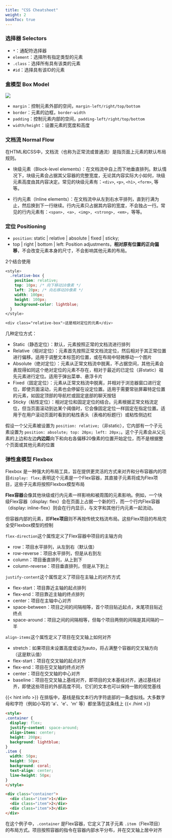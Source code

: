 ```yaml
---
title: "CSS Cheatsheet"
weight: 2
bookToc: true
---
```


### 选择器 Selectors

- `*`：通配符选择器
- `element`：选择所有指定类型的元素
- `.class`：选择所有具有该类的元素
- `#id`：选择具有该ID的元素

### 盒模型 Box Model

![](/data/image/Boxmodell-detail.png)

- `margin`：控制元素外部的空间，`margin-left/right/top/bottom`
- `border`：元素的边框，`border-width`
- `padding`：控制元素内部的空间，`padding-left/right/top/bottom`
- `width/height`：设置元素的宽度和高度

### 文档流 Normal Flow

在HTML和CSS中，文档流（也称为正常流或普通流）是指页面上元素的默认布局规则。

- 块级元素（Block-level elements）：在文档流中自上而下地垂直排列。默认情况下，块级元素会占据其父容器的完整宽度，无论其内容实际大小如何，块级元素高度由其内容决定。常见的块级元素有：`<div>`, `<p>`, `<h1>`, `<form>`, 等等。

- 行内元素（Inline elements）：在文档流中从左到右水平排列，直到行满为止，然后换到下一行继续。行内元素只占据其内容的宽度，不会独占一行。常见的行内元素有：`<span>, <a>, <img>, <strong>, <em>`，等等。

### 定位 Positioning

- `position`: static | relative | absolute | fixed | sticky;
- top | right | bottom | left: Position adjustments，**相对原有位置的正向偏移**，不会改变元素本身的尺寸，不会影响其他元素的布局。

2个结合使用

```css
<style>
  .relative-box {
    position: relative;
    top: 10px; /* 向下移动10像素 */
    left: 20px; /* 向右移动20像素 */
    width: 100px;
    height: 100px;
    background-color: lightblue;
  }
</style>

<div class="relative-box">这是相对定位的元素</div>
```

几种定位方式：
- Static（静态定位）：默认，元素按照正常的文档流进行排列
- Relative（相对定位）：元素首先按照正常文档流定位，然后相对于其正常位置进行偏移。适用于调整文本标签的位置，或在布局中轻微移动一个图片
- Absolute（绝对定位）：元素从正常文档流中脱离，不占据空间，其他元素会表现得如同这个绝对定位的元素不存在，相对于最近的已定位（非static）祖先元素进行定位。适用于弹出菜单、悬浮卡片
- Fixed（固定定位）：元素从正常文档流中脱离，并相对于浏览器窗口进行定位，即使页面滚动，元素也会停留在设定位置。适用于需要常驻屏幕特定位置的元素，如固定顶部的导航栏或固定底部的聊天按钮
- Sticky（粘性定位）：相对定位和固定定位的结合。元素根据正常文档流定位，但当页面滚动到达某个阈值时，它会像固定定位一样固定在指定位置。适用于在用户滚动页面时看到的粘性表头（表格的标题行）或粘性侧边栏

假设一个父元素被设置为 `position: relative;`（非static），它内部有一个子元素设置为 `position: absolute; top: 20px; left: 20px;`。这个子元素会从父元素的上边和左边**内边距**向下和向右各偏移20像素的位置开始定位，而不是根据整个页面或其他元素的位置

### 弹性盒模型 Flexbox

Flexbox 是一种强大的布局工具，旨在提供更灵活的方式来对齐和分布容器内的项目`display: flex;`表明这个元素是一个Flex容器，其直接子元素将成为Flex项目，这些子元素将按照Flexbox模型布局

**Flex容器**会像其他块级或行内元素一样影响和被周围的元素影响。例如，一个块级Flex容器（display: flex）会在页面上占据一个新的行，而一个行内Flex容器（display: inline-flex）则会在行内显示，与文字和其他行内元素一起流动。

但容器内部的元素，即**Flex项目**则不再按传统文档流布局。这些Flex项目的布局完全受Flexbox模型的控制

`flex-direction`这个属性定义了Flex容器中项目的主轴方向
- row：项目水平排列，从左到右（默认值）
- row-reverse：项目水平排列，但是从右到左
- column：项目垂直排列，从上到下
- column-reverse：项目垂直排列，但是从下到上

`justify-content`这个属性定义了项目在主轴上的对齐方式
- flex-start：项目靠近主轴的起点排列
- flex-end：项目靠近主轴的终点排列
- center：项目在主轴中心对齐
- space-between：项目之间的间隔相等，首个项目贴近起点，末尾项目贴近终点
- space-around：项目之间的间隔相等，但每个项目两侧的间隔是其间隔的一半

`align-items`这个属性定义了项目在交叉轴上如何对齐
- stretch：如果项目未设置高度或设为auto，将占满整个容器的交叉轴方向（这是默认值）
- flex-start：项目在交叉轴的起点对齐
- flex-end：项目在交叉轴的终点对齐
- center：项目在交叉轴的中心对齐
- baseline：项目在交叉轴上基线对齐，即项目的文本基线对齐，通过基线对齐，即使这些项目的外部高度不同，它们的文本也可以保持一致的视觉基线

{{< hint info >}}
在排版中，基线是指文本行内字符底部的一条虚拟线。大多数字母和字符（例如小写的 'a'、'e'、'm' 等）都坐落在这条线上
{{< /hint >}}

```html
<style>
.container {
  display: flex;
  justify-content: space-around;
  align-items: center;
  height: 200px;
  background: lightblue;
}
.item {
  width: 50px;
  height: 50px;
  background: coral;
  text-align: center;
  line-height: 50px;
}
</style>

<div class="container">
  <div class="item">1</div>
  <div class="item">2</div>
  <div class="item">3</div>
</div>
```

在这个例子中，`.container` 是Flex容器，它定义了其子元素 `.item`（Flex项目）的布局方式。项目按照容器的指令在容器内部水平分布，并在交叉轴上居中对齐
